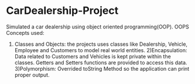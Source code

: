 # CarDealership-Project
Simulated a car dealership using object oriented programming(OOP).
OOPS Concepts used:
1) Classes and Objects: the projects uses classes like Dealership, Vehicle, Employee and Customers to model real world entities.
2)Encapsulation: Data related to Customers and Vehicles is kept private within the classes. Getters and Setters functions are provided to access this data.
3)Polymorphism: Overrided toString Method so the application can print proper output.
